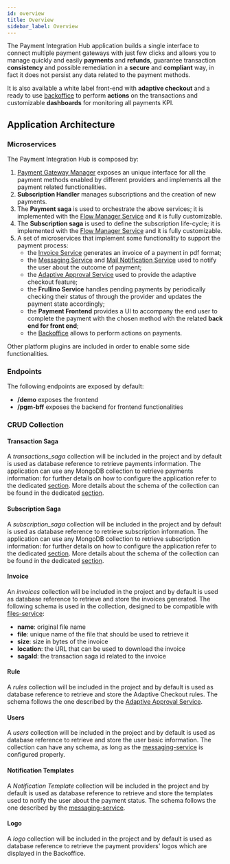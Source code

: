 ```yaml
---
id: overview
title: Overview
sidebar_label: Overview
---
```


<!--
WARNING: this file was automatically generated by Mia-Platform Doc Aggregator.
DO NOT MODIFY IT BY HAND.
Instead, modify the source file and run the aggregator to regenerate this file.
-->

The Payment Integration Hub application builds a single interface to connect multiple payment gateways with just few clicks and allows you to manage quickly and easily **payments** and **refunds**, guarantee transaction **consistency** and possible remediation in a **secure** and **compliant** way, in fact it does not persist any data related to the payment methods.

It is also available a white label front-end with **adaptive checkout** and a ready to use [backoffice](microfrontend-composer/overview.md) to perform **actions** on the transactions and customizable **dashboards** for monitoring all payments KPI. 

## Application Architecture

### Microservices

The Payment Integration Hub is composed by:
1. [Payment Gateway Manager](runtime_suite/payment-gateway-manager/overview) exposes an unique interface for all the payment methods enabled by different providers and implements all the payment related functionalities.
2. **Subscription Handler** manages subscriptions and the creation of new payments.
3. The **Payment saga** is used to orchestrate the above services; it is implemented with the [Flow Manager Service](runtime_suite/flow-manager-service/overview) and it is fully customizable.
4. The **Subscription saga** is used to define the subscription life-cycle; it is implemented with the [Flow Manager Service](runtime_suite/flow-manager-service/overview) and it is fully customizable.
5. A set of microservices that implement some functionality to support the payment process:
    - the [Invoice Service](runtime_suite/invoice-service/overview) generates an invoice of a payment in pdf format;
    - the [Messaging Service](runtime_suite/messaging-service/overview) and [Mail Notification Service](runtime_suite/ses-mail-notification-service/usage) used to notify the user about the outcome of payment;
    - the [Adaptive Approval Service](runtime_suite/adaptive-approval-service/overview) used to provide the adaptive checkout feature;
    - the **Frullino Service** handles pending payments by periodically checking their status of through the provider and updates the payment state accordingly;
    - the **Payment Frontend** provides a UI to accompany the end user to complete the payment with the chosen method with the related **back end for front end**;
    - the [Backoffice](microfrontend-composer/overview.md) allows to perform actions on payments.

Other platform plugins are included in order to enable some side functionalities.

### Endpoints

The following endpoints are exposed by default:
- **/demo** exposes the frontend
- **/pgm-bff** exposes the backend for frontend functionalities


### CRUD Collection

#### Transaction Saga
A *transactions_saga* collection will be included in the project and by default is used as database reference to retrieve payments information.
The application can use any MongoDB collection to retrieve payments information: for further details on how to configure the application refer to the dedicated [section](./50_configuration.md).
More details about the schema of the collection can be found in the dedicated [section](./20_payment_saga.md).

#### Subscription Saga
A *subscription_saga* collection will be included in the project and by default is used as database reference to retrieve subscription information.
The application can use any MongoDB collection to retrieve subscription information: for further details on how to configure the application refer to the dedicated [section](./50_configuration.md).
More details about the schema of the collection can be found in the dedicated [section](./30_subscription_saga.md).

#### Invoice
An *invoices* collection will be included in the project and by default is used as database reference to retrieve and store the invoices generated.
The following schema is used in the collection, designed to be compatible with [files-service](runtime_suite/files-service/configuration):
- **name**: original file name
- **file**: unique name of the file that should be used to retrieve it
- **size**:  size in bytes of the invoice
- **location**: the URL that can be used to download the invoice
- **sagaId**: the transaction saga id related to the invoice

#### Rule
A *rules* collection will be included in the project and by default is used as database reference to retrieve and store the Adaptive Checkout rules. The schema follows the one described by the [Adaptive Approval Service](runtime_suite/adaptive-approval-service/how_to_use).

#### Users
A *users* collection will be included in the project and by default is used as database reference to retrieve and store the user basic information.
The collection can have any schema, as long as the [messaging-service](runtime_suite/messaging-service/configuration#service-configuration) is configured properly.

#### Notification Templates
A *Notification Template* collection will be included in the project and by default is used as database reference to retrieve and store the templates used to notify the user about the payment status.
The schema follows the one described by the [messaging-service](runtime_suite/messaging-service/configuration#templates-crud).

#### Logo
A *logo* collection will be included in the project and by default is used as database reference to retrieve the payment providers' logos which are displayed in the Backoffice.
